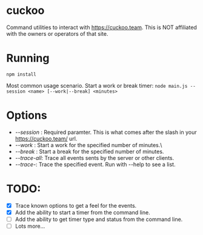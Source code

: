 # cuckoo
Command utilities to interact with https://cuckoo.team. This is NOT affiliated with the owners or operators of that site.

# Running
    npm install
    
Most common usage scenario. Start a work or break timer: `node main.js --session <name> [--work|--break] <minutes>`

# Options
* *--session <name>*: Required paramter. This is what comes after the slash in your https://cuckoo.team/ url.
* *--work <minutes>*: Start a work for the specified number of minutes.\
* *--break <minutes>*: Start a break for the specified number of minutes.
* *--trace-all*: Trace all events sents by the server or other clients.
* *--trace-<event-name>*: Trace the specified event. Run with --help to see a list.

# TODO:
- [x] Trace known options to get a feel for the events.
- [x] Add the ability to start a timer from the command line.
- [ ] Add the ability to get timer type and status from the command line.
- [ ] Lots more...
